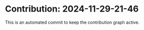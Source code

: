 # Contribution: 2024-11-29-21-46
This is an automated commit to keep the contribution graph active.

